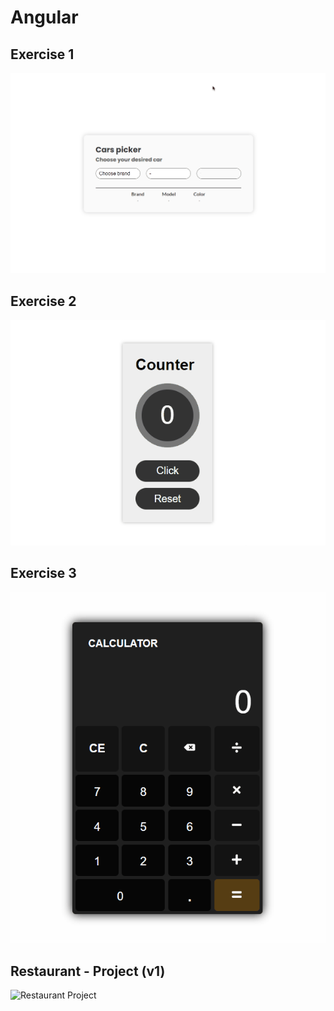# Angular

## Exercise 1
![ex1 Solution](/documentation/Lab4/gifs/ex1.gif)

## Exercise 2
![ex2 Solution](/documentation/Lab4/gifs/ex2.gif)

## Exercise 3
![ex3 Solution](/documentation/Lab4/gifs/ex3.gif)

## Restaurant - Project (v1)
![Restaurant Project](/documentation/Lab4/gifs/yummyfood.gif)
